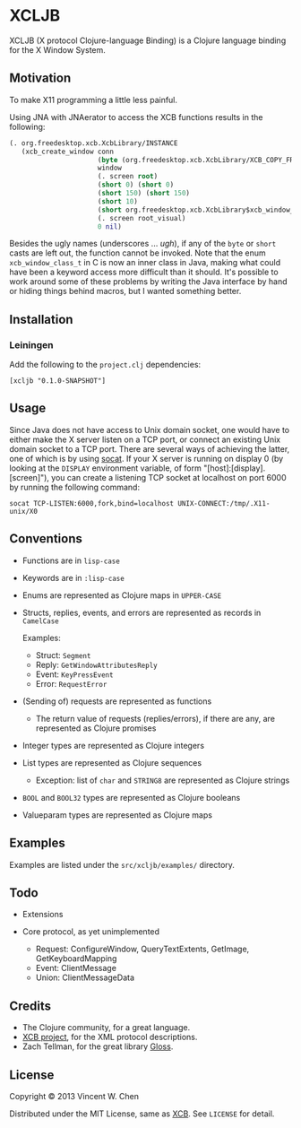 # XCLJB

XCLJB (X protocol Clojure-language Binding) is a Clojure language binding for the X Window System.

## Motivation

To make X11 programming a little less painful.

Using JNA with JNAerator to access the XCB functions results in the following:

```clojure
(. org.freedesktop.xcb.XcbLibrary/INSTANCE
   (xcb_create_window conn
                      (byte (org.freedesktop.xcb.XcbLibrary/XCB_COPY_FROM_PARENT))
                      window
                      (. screen root)
                      (short 0) (short 0)
                      (short 150) (short 150)
                      (short 10)
                      (short org.freedesktop.xcb.XcbLibrary$xcb_window_class_t/XCB_WINDOW_CLASS_INPUT_OUTPUT)
                      (. screen root_visual)
                      0 nil)
```

Besides the ugly names (underscores ... *ugh*), if any of the `byte` or `short` casts are left out, the function cannot be invoked. Note that the enum `xcb_window_class_t` in C is now an inner class in Java, making what could have been a keyword access more difficult than it should. It's possible to work around some of these problems by writing the Java interface by hand or hiding things behind macros, but I wanted something better.

## Installation

### Leiningen

Add the following to the `project.clj` dependencies:

    [xcljb "0.1.0-SNAPSHOT"]

## Usage

Since Java does not have access to Unix domain socket, one would have to either make the X server listen on a TCP port, or connect an existing Unix domain socket to a TCP port. There are several ways of achieving the latter, one of which is by using [socat](http://www.dest-unreach.org/socat/). If your X server is running on display 0 (by looking at the `DISPLAY` environment variable, of form "[host]:[display].[screen]"), you can create a listening TCP socket at localhost on port 6000 by running the following command:

    socat TCP-LISTEN:6000,fork,bind=localhost UNIX-CONNECT:/tmp/.X11-unix/X0

## Conventions

* Functions are in `lisp-case`
* Keywords are in `:lisp-case`
* Enums are represented as Clojure maps in `UPPER-CASE`
* Structs, replies, events, and errors are represented as records in `CamelCase`

  Examples:
    * Struct: `Segment`
    * Reply: `GetWindowAttributesReply`
    * Event: `KeyPressEvent`
    * Error: `RequestError`

* (Sending of) requests are represented as functions
  * The return value of requests (replies/errors), if there are any, are represented as Clojure promises

* Integer types are represented as Clojure integers
* List types are represented as Clojure sequences
  * Exception: list of `char` and `STRING8` are represented as Clojure strings

* `BOOL` and `BOOL32` types are represented as Clojure booleans
* Valueparam types are represented as Clojure maps

## Examples

Examples are listed under the `src/xcljb/examples/` directory.

## Todo

* Extensions

* Core protocol, as yet unimplemented

  * Request: ConfigureWindow, QueryTextExtents, GetImage, GetKeyboardMapping
  * Event: ClientMessage
  * Union: ClientMessageData

## Credits

* The Clojure community, for a great language.
* [XCB project](http://xcb.freedesktop.org/), for the XML protocol descriptions.
* Zach Tellman, for the great library [Gloss](https://github.com/ztellman/gloss).

## License

Copyright © 2013 Vincent W. Chen

Distributed under the MIT License, same as [XCB](http://xcb.freedesktop.org/). See `LICENSE` for detail.
